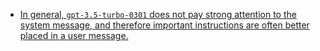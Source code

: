 - [In general, `gpt-3.5-turbo-0301` does not pay strong attention to the system message, and therefore important instructions are often better placed in a user message.](https://platform.openai.com/docs/guides/chat/instructing-chat-models#:~:text=In%20general%2C%20gpt%2D3.5%2Dturbo%2D0301%20does%20not%20pay%20strong%20attention%20to%20the%20system%20message%2C%20and%20therefore%20important%20instructions%20are%20often%20better%20placed%20in%20a%20user%20message.)
